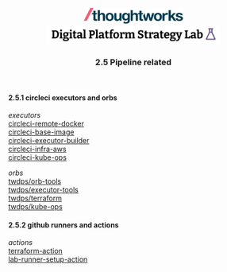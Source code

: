 <div align="center">
	<p>
		<img alt="Thoughtworks Logo" src="https://raw.githubusercontent.com/ThoughtWorks-DPS/static/master/thoughtworks_flamingo_wave.png?sanitize=true" width=200 />
    <br />
		<img alt="DPS Title" src="https://raw.githubusercontent.com/ThoughtWorks-DPS/static/master/dps_lab_title.png?sanitize=true" width=350/>
	</p>
  <h3>2.5 Pipeline related</h3>
</div>
<br />

#### 2.5.1 circleci executors and orbs

_executors_  
[circleci-remote-docker](https://github.com/ThoughtWorks-DPS/circleci-remote-docker)  
[circleci-base-image](https://github.com/ThoughtWorks-DPS/circleci-base-iamge)  
[circleci-executor-builder](https://github.com/ThoughtWorks-DPS/circleci-executor-builder)  
[circleci-infra-aws](https://github.com/ThoughtWorks-DPS/circleci-infra-aws)  
[circleci-kube-ops](https://github.com/ThoughtWorks-DPS/circleci-kube-ops)  

_orbs_  
[twdps/orb-tools](https://github.com/ThoughtWorks-DPS/orb-tools)  
[twdps/executor-tools](https://github.com/ThoughtWorks-DPS/orb-executor-tools)  
[twdps/terraform](https://github.com/ThoughtWorks-DPS/orb-terraform)  
[twdps/kube-ops](https://github.com/ThoughtWorks-DPS/orb-kube-ops)  

#### 2.5.2 github runners and actions  

_actions_  
[terraform-action](https://github.com/ThoughtWorks-DPS/terraform-action)  
[lab-runner-setup-action](https://github.com/ThoughtWorks-DPS/lab-runner-setup-action)  
